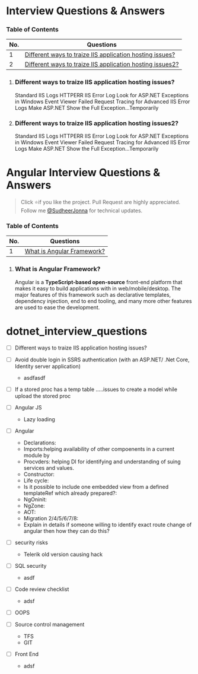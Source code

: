 # Interview Questions & Answers

### Table of Contents

| No. | Questions |
|---- | ---------
|1 | [Different ways to traize IIS application hosting issues?](#Different-ways-to-traize-IIS-application-hosting-issues?)|
|2 | [Different ways to traize IIS application hosting issues2?](#Different-ways-to-traize-IIS-application-hosting-issues2?)|
1. ### Different ways to traize IIS application hosting issues?
   Standard IIS Logs
   HTTPERR  IIS Error Log
   Look for ASP.NET Exceptions in Windows Event Viewer
   Failed Request Tracing for Advanced IIS Error Logs
   Make ASP.NET Show the Full Exception…Temporarily

2. ### Different ways to traize IIS application hosting issues2?
   Standard IIS Logs
   HTTPERR  IIS Error Log
   Look for ASP.NET Exceptions in Windows Event Viewer
   Failed Request Tracing for Advanced IIS Error Logs
   Make ASP.NET Show the Full Exception…Temporarily

# Angular Interview Questions & Answers

> Click :star:if you like the project. Pull Request are highly appreciated. Follow me [@SudheerJonna](https://twitter.com/SudheerJonna) for technical updates.

### Table of Contents

| No. | Questions |
|---- | ---------
|1 | [What is Angular Framework?](#what-is-angular-framework)|
1. ### What is Angular Framework?

    Angular is a **TypeScript-based open-source** front-end platform that makes it easy to build applications with in web/mobile/desktop. The major features of this framework such as declarative templates, dependency injection, end to end tooling, and many more other features are used to ease the development.


# dotnet_interview_questions

- [ ] Different ways to traize IIS application hosting issues?

   
- [ ] Avoid double login in SSRS authentication (with an ASP.NET/ .Net Core, Identity server application)
   - asdfasdf

- [ ] If a stored proc has a temp table .....issues to create a model while upload the stored proc
   
- [ ] Angular JS
   - Lazy loading
   
- [ ] Angular
   - Declarations: 
   - Imports:helping availability of other compoenents in a current module by 
   - Procvders: helping DI for identifying and understanding of suing services and values.
   - Constructor: 
   - Life cycle:
   - Is it possible to include one embedded view from a defined templateRef which already prepared?:   
   - NgOninit:
   - NgZone:   
   - AOT:
   - Migration 2/4/5/6/7/8:
   - Explain in details if someone willing to identify exact route change of angular then how they can do this?

- [ ] security risks
   - Telerik old version causing hack
   
- [ ] SQL security
   - asdf
   
- [ ] Code review checklist
   - adsf
   
- [ ] OOPS

- [ ] Source control management
   - TFS
   - GIT
   
- [ ] Front End 
   - adsf
  

